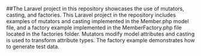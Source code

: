 ##The Laravel project in this repository showcases the use of mutators, casting, and factories.
This Laravel project in the repository includes examples of mutators and casting implemented in the Member.php model file, and a factory example implemented in the MemberFactory.php file located in the factories folder. Mutators modify model attributes and casting is used to transform attribute types. The factory example demonstrates how to generate test data.
